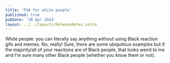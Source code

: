 ```yaml
---
title: 'PSA for white people'
published: true
pubDate: '30 Apr 2024'
layout: ../../layouts/ReleaseNotes.astro
---
```


White people: you can literally say anything without using Black reaction gifs and memes. No, really! Sure, there are some ubiquitous examples but if the majority/all of your reactions are of Black people, that looks weird to me and I'm sure many other Black people (whether you know them or not).